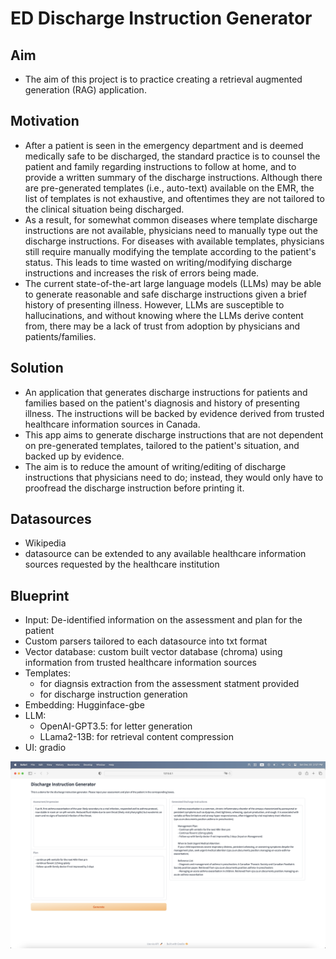 # ED Discharge Instruction Generator

## Aim
- The aim of this project is to practice creating a retrieval augmented generation (RAG) application.

## Motivation
- After a patient is seen in the emergency department and is deemed medically safe to be discharged, the standard practice is to counsel the patient and family regarding instructions to follow at home, and to provide a written summary of the discharge instructions. Although there are pre-generated templates (i.e., auto-text) available on the EMR, the list of templates is not exhaustive, and oftentimes they are not tailored to the clinical situation being discharged.
- As a result, for somewhat common diseases where template discharge instructions are not available, physicians need to manually type out the discharge instructions. For diseases with available templates, physicians still require manually modifying the template according to the patient's status. This leads to time wasted on writing/modifying discharge instructions and increases the risk of errors being made.
- The current state-of-the-art large language models (LLMs) may be able to generate reasonable and safe discharge instructions given a brief history of presenting illness. However, LLMs are susceptible to hallucinations, and without knowing where the LLMs derive content from, there may be a lack of trust from adoption by physicians and patients/families.

## Solution
- An application that generates discharge instructions for patients and families based on the patient's diagnosis and history of presenting illness. The instructions will be backed by evidence derived from trusted healthcare information sources in Canada.
- This app aims to generate discharge instructions that are not dependent on pre-generated templates, tailored to the patient's situation, and backed up by evidence.
- The aim is to reduce the amount of writing/editing of discharge instructions that physicians need to do; instead, they would only have to proofread the discharge instruction before printing it.

## Datasources
- Wikipedia
- datasource can be extended to any available healthcare information sources requested by the healthcare institution 

## Blueprint
- Input: De-identified information on the assessment and plan for the patient
- Custom parsers tailored to each datasource into txt format
- Vector database: custom built vector database (chroma) using information from trusted healthcare information sources
- Templates: 
    - for diagnsis extraction from the assessment statment provided
    - for discharge instruction generation
- Embedding: Hugginface-gbe
- LLM: 
    - OpenAI-GPT3.5: for letter generation
    - LLama2-13B: for retrieval content compression
- UI: gradio


![demo img](demo.png)

